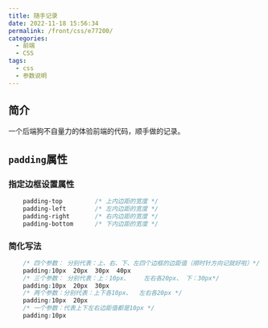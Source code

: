 ```yaml
---
title: 随手记录
date: 2022-11-18 15:56:34
permalink: /front/css/e77200/
categories:
  - 前端
  - CSS
tags:
  - css
  - 参数说明
---
```


## 简介

一个后端狗不自量力的体验前端的代码，顺手做的记录。

<!-- more -->

## `padding`属性

### 指定边框设置属性

```css
    padding-top         /* 上内边距的宽度 */
 	padding-left        /* 左内边距的宽度 */
 	padding-right       /* 右内边距的宽度 */
 	padding-bottom      /* 下内边距的宽度 */
```

### 简化写法

```css
    /* 四个参数： 分别代表：上、右、下、左四个边框的边距值（顺时针方向记就好啦）*/
 	padding:10px  20px  30px  40px
 	/* 三个参数： 分别代表：上：10px、    左右各20px、 下：30px*/
 	padding:10px  20px  30px
 	/* 两个参数：分别代表：上下各10px、  左右各20px */
 	padding:10px  20px
 	/* 一个参数：代表上下左右边距值都是10px */
 	padding:10px
```
